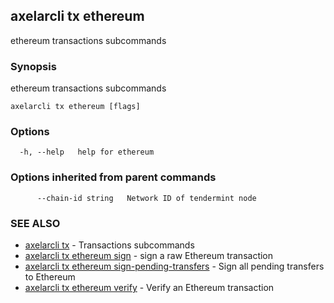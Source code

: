 ## axelarcli tx ethereum

ethereum transactions subcommands

### Synopsis

ethereum transactions subcommands

```
axelarcli tx ethereum [flags]
```

### Options

```
  -h, --help   help for ethereum
```

### Options inherited from parent commands

```
      --chain-id string   Network ID of tendermint node
```

### SEE ALSO

- [axelarcli tx](axelarcli_tx.md)	 - Transactions subcommands
- [axelarcli tx ethereum sign](axelarcli_tx_ethereum_sign.md)	 - sign a raw Ethereum transaction
- [axelarcli tx ethereum sign-pending-transfers](axelarcli_tx_ethereum_sign-pending-transfers.md)	 - Sign all pending transfers to Ethereum
- [axelarcli tx ethereum verify](axelarcli_tx_ethereum_verify.md)	 - Verify an Ethereum transaction
